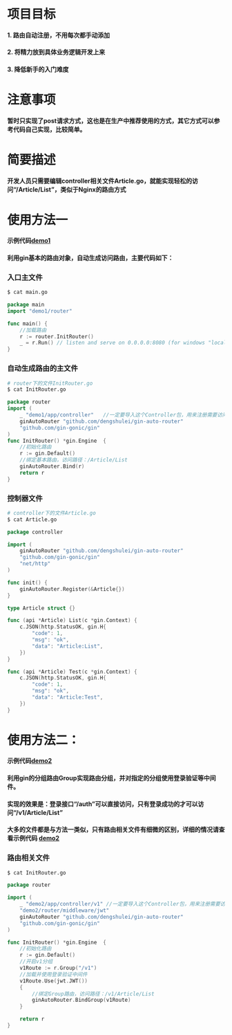 # 项目目标
#### 1. 路由自动注册，不用每次都手动添加
#### 2. 将精力放到具体业务逻辑开发上来
#### 3. 降低新手的入门难度

# 注意事项
#### 暂时只实现了post请求方式，这也是在生产中推荐使用的方式，其它方式可以参考代码自己实现，比较简单。


# 简要描述
#### 开发人员只需要编辑controller相关文件Article.go，就能实现轻松的访问“/Article/List”，类似于Nginx的路由方式




# 使用方法一
#### 示例代码[demo1](/examples/demo1)

#### 利用gin基本的路由对象，自动生成访问路由，主要代码如下：

### 入口主文件
```sh
$ cat main.go
```

```go
package main
import "demo1/router"

func main() {
	//加载路由
	r := router.InitRouter()
	_ = r.Run() // listen and serve on 0.0.0.0:8080 (for windows "localhost:8080")
}
```

### 自动生成路由的主文件
```sh
# router下的文件InitRouter.go
$ cat InitRouter.go
```

```go
package router
import (
	_ "demo1/app/controller"   //一定要导入这个Controller包，用来注册需要访问的方法
	ginAutoRouter "github.com/dengshulei/gin-auto-router"
	"github.com/gin-gonic/gin"
)
func InitRouter() *gin.Engine  {
	//初始化路由
	r := gin.Default()
	//绑定基本路由，访问路径：/Article/List
	ginAutoRouter.Bind(r)
	return r
}
```

### 控制器文件
```sh
# controller下的文件Article.go
$ cat Article.go
```

```go
package controller

import (
	ginAutoRouter "github.com/dengshulei/gin-auto-router"
	"github.com/gin-gonic/gin"
	"net/http"
)

func init() {
	ginAutoRouter.Register(&Article{})
}

type Article struct {}

func (api *Article) List(c *gin.Context) {
	c.JSON(http.StatusOK, gin.H{
		"code": 1,
		"msg": "ok",
		"data": "Article:List",
	})
}

func (api *Article) Test(c *gin.Context) {
	c.JSON(http.StatusOK, gin.H{
		"code": 1,
		"msg": "ok",
		"data": "Article:Test",
	})
}
```

# 使用方法二：

#### 示例代码[demo2](/examples/demo2)

#### 利用gin的分组路由Group实现路由分组，并对指定的分组使用登录验证等中间件。
#### 实现的效果是：登录接口“/auth”可以直接访问，只有登录成功的才可以访问“/v1/Article/List”

#### 大多的文件都是与方法一类似，只有路由相关文件有细微的区别，详细的情况请查看示例代码 [demo2](/examples/demo2)

### 路由相关文件
```sh
$ cat InitRouter.go
```

```go
package router

import (
	_ "demo2/app/controller/v1" //一定要导入这个Controller包，用来注册需要访问的方法
	"demo2/router/middleware/jwt"
	ginAutoRouter "github.com/dengshulei/gin-auto-router"
	"github.com/gin-gonic/gin"
)

func InitRouter() *gin.Engine  {
	//初始化路由
	r := gin.Default()
	//开启v1分组
	v1Route := r.Group("/v1")
	//加载并使用登录验证中间件
	v1Route.Use(jwt.JWT())
	{
		//绑定Group路由，访问路径：/v1/Article/List
		ginAutoRouter.BindGroup(v1Route)
	}

	return r
}

```

